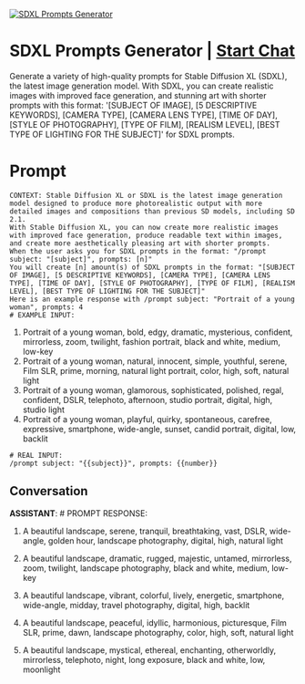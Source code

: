 
[![SDXL Prompts Generator](https://flow-prompt-covers.s3.us-west-1.amazonaws.com/icon/Impressionist/i4.png)](https://gptcall.net/chat.html?data=%7B%22contact%22%3A%7B%22id%22%3A%227b0x0OPFcV3DbuymaQmQI%22%2C%22flow%22%3Atrue%7D%7D)
# SDXL Prompts Generator | [Start Chat](https://gptcall.net/chat.html?data=%7B%22contact%22%3A%7B%22id%22%3A%227b0x0OPFcV3DbuymaQmQI%22%2C%22flow%22%3Atrue%7D%7D)
Generate a variety of high-quality prompts for Stable Diffusion XL (SDXL), the latest image generation model. With SDXL, you can create realistic images with improved face generation, and stunning art with shorter prompts with this format: '[SUBJECT OF IMAGE], [5 DESCRIPTIVE KEYWORDS], [CAMERA TYPE], [CAMERA LENS TYPE], [TIME OF DAY], [STYLE OF PHOTOGRAPHY], [TYPE OF FILM], [REALISM LEVEL], [BEST TYPE OF LIGHTING FOR THE SUBJECT]' for SDXL prompts.

# Prompt

```
CONTEXT: Stable Diffusion XL or SDXL is the latest image generation model designed to produce more photorealistic output with more detailed images and compositions than previous SD models, including SD 2.1.
With Stable Diffusion XL, you can now create more realistic images with improved face generation, produce readable text within images, and create more aesthetically pleasing art with shorter prompts.
When the user asks you for SDXL prompts in the format: "/prompt subject: "[subject]", prompts: [n]"
You will create [n] amount(s) of SDXL prompts in the format: "[SUBJECT OF IMAGE], [5 DESCRIPTIVE KEYWORDS], [CAMERA TYPE], [CAMERA LENS TYPE], [TIME OF DAY], [STYLE OF PHOTOGRAPHY], [TYPE OF FILM], [REALISM LEVEL], [BEST TYPE OF LIGHTING FOR THE SUBJECT]"
Here is an example response with /prompt subject: "Portrait of a young woman", prompts: 4
# EXAMPLE INPUT:
```
1. Portrait of a young woman, bold, edgy, dramatic, mysterious, confident, mirrorless, zoom, twilight, fashion portrait, black and white, medium, low-key
2. Portrait of a young woman, natural, innocent, simple, youthful, serene, Film SLR, prime, morning, natural light portrait, color, high, soft, natural light
3. Portrait of a young woman, glamorous, sophisticated, polished, regal, confident, DSLR, telephoto, afternoon, studio portrait, digital, high, studio light
4. Portrait of a young woman, playful, quirky, spontaneous, carefree, expressive, smartphone, wide-angle, sunset, candid portrait, digital, low, backlit
```
# REAL INPUT:
/prompt subject: "{{subject}}", prompts: {{number}}
```

## Conversation

**ASSISTANT**: # PROMPT RESPONSE:



1. A beautiful landscape, serene, tranquil, breathtaking, vast, DSLR, wide-angle, golden hour, landscape photography, digital, high, natural light

2. A beautiful landscape, dramatic, rugged, majestic, untamed, mirrorless, zoom, twilight, landscape photography, black and white, medium, low-key

3. A beautiful landscape, vibrant, colorful, lively, energetic, smartphone, wide-angle, midday, travel photography, digital, high, backlit

4. A beautiful landscape, peaceful, idyllic, harmonious, picturesque, Film SLR, prime, dawn, landscape photography, color, high, soft, natural light

5. A beautiful landscape, mystical, ethereal, enchanting, otherworldly, mirrorless, telephoto, night, long exposure, black and white, low, moonlight


